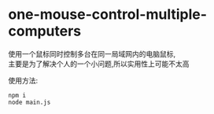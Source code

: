 # one-mouse-control-multiple-computers
使用一个鼠标同时控制多台在同一局域网内的电脑鼠标,  
主要是为了解决个人的一个小问题,所以实用性上可能不太高

使用方法:
```
npm i
node main.js
```
